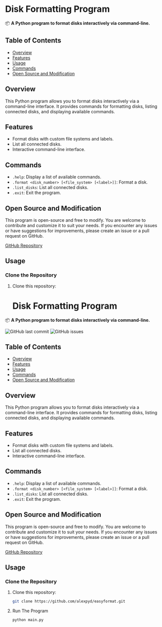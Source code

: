 # Disk Formatting Program

📦 **A Python program to format disks interactively via command-line.**

## Table of Contents

- [Overview](#overview)
- [Features](#features)
- [Usage](#usage)
- [Commands](#commands)
- [Open Source and Modification](#open-source-and-modification)

## Overview

This Python program allows you to format disks interactively via a command-line interface. It provides commands for formatting disks, listing connected disks, and displaying available commands.

## Features

- Format disks with custom file systems and labels.
- List all connected disks.
- Interactive command-line interface.


## Commands

- `.help`: Display a list of available commands.
- `.format <disk_number> [<file_system> [<label>]]`: Format a disk.
- `.list_disks`: List all connected disks.
- `.exit`: Exit the program.

## Open Source and Modification

This program is open-source and free to modify. You are welcome to contribute and customize it to suit your needs. If you encounter any issues or have suggestions for improvements, please create an issue or a pull request on GitHub.

[GitHub Repository](https://github.com/alexpyd/easyformat)

## Usage

### Clone the Repository

1. Clone this repository:

   # Disk Formatting Program

📦 **A Python program to format disks interactively via command-line.**

![GitHub last commit](https://img.shields.io/github/last-commit/yourusername/disk-formatting-program)
![GitHub issues](https://img.shields.io/github/issues/yourusername/disk-formatting-program)

## Table of Contents

- [Overview](#overview)
- [Features](#features)
- [Usage](#usage)
- [Commands](#commands)
- [Open Source and Modification](#open-source-and-modification)

## Overview

This Python program allows you to format disks interactively via a command-line interface. It provides commands for formatting disks, listing connected disks, and displaying available commands.

## Features

- Format disks with custom file systems and labels.
- List all connected disks.
- Interactive command-line interface.


## Commands

- `.help`: Display a list of available commands.
- `.format <disk_number> [<file_system> [<label>]]`: Format a disk.
- `.list_disks`: List all connected disks.
- `.exit`: Exit the program.

## Open Source and Modification

This program is open-source and free to modify. You are welcome to contribute and customize it to suit your needs. If you encounter any issues or have suggestions for improvements, please create an issue or a pull request on GitHub.

[GitHub Repository](https://github.com/alexpyd/easyformat)

## Usage

### Clone the Repository

1. Clone this repository:

   ```bash
   git clone https://github.com/alexpyd/easyformat.git

2. Run The Program

   ```bash
   python main.py
